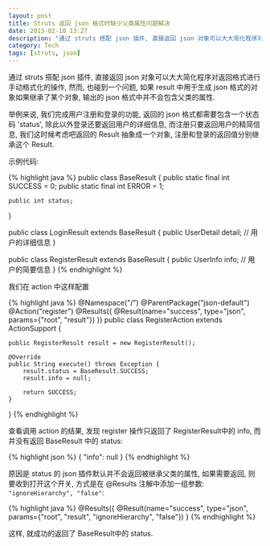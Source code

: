 ```yaml
---
layout: post
title: Struts 返回 json 格式时缺少父类属性问题解决
date: 2013-02-10 13:27
description: "通过 struts 搭配 json 插件, 直接返回 json 对象可以大大简化程序对返回格式进行手动格式化的操作, 然而, 也碰到一个问题, 如果 result 中用于生成 json 格式的对象如果继承了某个对象, 输出的 json 格式中并不会包含父类的属性."
category: Tech
tags: [struts, json]
---
```

通过 struts 搭配 json 插件, 直接返回 json 对象可以大大简化程序对返回格式进行手动格式化的操作, 然而, 也碰到一个问题, 如果 result 中用于生成 json 格式的对象如果继承了某个对象, 输出的 json 格式中并不会包含父类的属性.

举例来说, 我们完成用户注册和登录的功能, 返回的 json 格式都需要包含一个状态码 'status', 除此以外登录还要返回用户的详细信息, 而注册只要返回用户的精简信息, 我们这时候考虑吧返回的 Result 抽象成一个对象, 注册和登录的返回值分别继承这个 Result.

示例代码:

{% highlight java %}
public class BaseResult {
    public static final int SUCCESS = 0;
    public static final int ERROR = 1;

    public int status;
}

public class LoginResult extends BaseResult {
    public UserDetail detail; // 用户的详细信息
}

public class RegisterResult extends BaseResult {
    public UserInfo info; // 用户的简要信息
}
{% endhighlight %}

我们在 action 中这样配置

{% highlight java %}
@Namespace("/")
@ParentPackage("json-default")
@Action("register")
@Results({
    @Result(name="success", type="json", params={"root", "result"})
})
public class RegisterAction extends ActionSupport {
    
    public RegisterResult result = new RegisterResult();

    @Override
    public String execute() throws Exception {
        result.status = BaseResult.SUCCESS;
        result.info = null;

        return SUCCESS;
    }

}
{% endhighlight %}

查看调用 action 的结果, 发现 register 操作只返回了 RegisterResult中的 info, 而并没有返回 BaseResult 中的 status:

{% highlight json %}
{
    "info": null
}
{% endhighlight %}

原因是 status 的 json 插件默认并不会返回被继承父类的属性, 如果需要返回, 则要收到打开这个开关, 方式是在 @Results 注解中添加一组参数: `"ignoreHierarchy", "false"`:

{% highlight java %}
@Results({
    @Result(name="success", type="json", 
            params={"root", "result", "ignoreHierarchy", "false"})
}
{% endhighlight %}

这样, 就成功的返回了 BaseResult中的 status.
